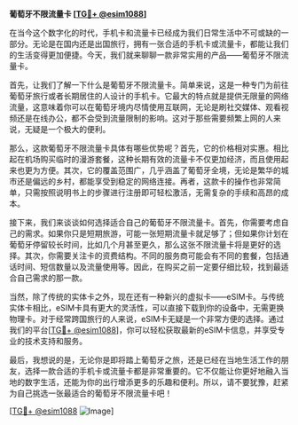 **葡萄牙不限流量卡 [[TG💪+ @esim1088](https://t.me/s/esim1088)]**

在当今这个数字化的时代，手机卡和流量卡已经成为我们日常生活中不可或缺的一部分。无论是在国内还是出国旅行，拥有一张合适的手机卡或流量卡，都能让我们的生活变得更加便捷。今天，我们就来聊聊一款非常实用的产品——葡萄牙不限流量卡。

首先，让我们了解一下什么是葡萄牙不限流量卡。简单来说，这是一种专门为前往葡萄牙旅行或者长期居住的人设计的手机卡。它最大的特点就是提供无限量的网络流量，这意味着你可以在葡萄牙境内尽情使用互联网，无论是刷社交媒体、观看视频还是在线办公，都不会受到流量限制的影响。这对于那些需要频繁上网的人来说，无疑是一个极大的便利。

那么，这款葡萄牙不限流量卡具体有哪些优势呢？首先，它的价格相对实惠。相比起在机场购买临时的漫游套餐，这种长期有效的流量卡不仅更加经济，而且使用起来也更为方便。其次，它的覆盖范围广，几乎涵盖了葡萄牙全境，无论是繁华的城市还是偏远的乡村，都能享受到稳定的网络连接。再者，这款卡的操作也非常简单，只需按照说明书上的步骤进行注册即可轻松激活，无需复杂的手续和高昂的成本。

接下来，我们来谈谈如何选择适合自己的葡萄牙不限流量卡。首先，你需要考虑自己的需求。如果你只是短期旅游，可能一张短期流量卡就足够了；但如果你计划在葡萄牙停留较长时间，比如几个月甚至更久，那么这张不限流量卡将是更好的选择。其次，你需要关注卡的资费结构。不同的服务商可能会有不同的套餐，包括通话时间、短信数量以及流量使用等。因此，在购买之前一定要仔细比较，找到最适合自己需求的那一款。

当然，除了传统的实体卡之外，现在还有一种新兴的虚拟卡——eSIM卡。与传统实体卡相比，eSIM卡具有更大的灵活性，可以直接下载到你的设备中，无需更换物理卡。对于经常跨国旅行的人来说，eSIM卡无疑是一个非常方便的选择。通过我们的平台[[TG💪+ @esim1088](https://t.me/s/esim1088)]，你可以轻松获取最新的eSIM卡信息，并享受专业的技术支持和服务。

最后，我想说的是，无论你是即将踏上葡萄牙之旅，还是已经在当地生活工作的朋友，选择一款合适的手机卡或流量卡都是非常重要的。它不仅能让你更好地融入当地的数字生活，还能为你的出行增添更多的乐趣和便利。所以，请不要犹豫，赶紧为自己挑选一张最适合的葡萄牙不限流量卡吧！

[[TG💪+ @esim1088](https://t.me/s/esim1088) ![Image](https://i.postimg.cc/4NQfJmqS/Snipaste-2025-05-13-00-14-12.png)]